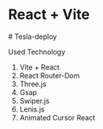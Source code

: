 # React + Vite

#   T e s l a - d e p l o y 

Used Technology

1. Vite + React
2. React Router-Dom
3. Three.js
4. Gsap
5. Swiper.js
6. Lenis.js
7. Animated Cursor React

